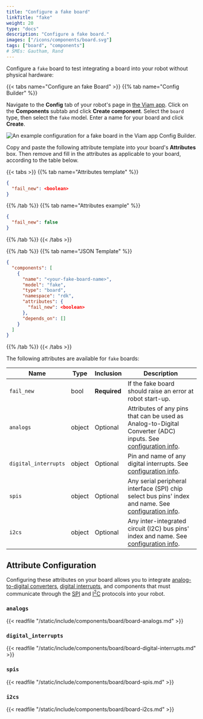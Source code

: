 ```yaml
---
title: "Configure a fake board"
linkTitle: "fake"
weight: 20
type: "docs"
description: "Configure a fake board."
images: ["/icons/components/board.svg"]
tags: ["board", "components"]
# SMEs: Gautham, Rand
---
```


Configure a `fake` board to test integrating a board into your robot without physical hardware:

{{< tabs name="Configure an fake Board" >}}
{{% tab name="Config Builder" %}}

Navigate to the **Config** tab of your robot's page in [the Viam app](https://app.viam.com).
Click on the **Components** subtab and click **Create component**.
Select the `board` type, then select the `fake` model.
Enter a name for your board and click **Create**.

![An example configuration for a fake board in the Viam app Config Builder.](/components/board/fake-ui-config.png)

Copy and paste the following attribute template into your board's **Attributes** box.
Then remove and fill in the attributes as applicable to your board, according to the table below.

{{< tabs >}}
{{% tab name="Attributes template" %}}

```json {class="line-numbers linkable-line-numbers"}
{
  "fail_new": <boolean>
}
```

{{% /tab %}}
{{% tab name="Attributes example" %}}

```json {class="line-numbers linkable-line-numbers"}
{
  "fail_new": false
}
```

{{% /tab %}}
{{< /tabs >}}

{{% /tab %}}
{{% tab name="JSON Template" %}}

```json {class="line-numbers linkable-line-numbers"}
{
  "components": [
    {
      "name": "<your-fake-board-name>",
      "model": "fake",
      "type": "board",
      "namespace": "rdk",
      "attributes": {
        "fail_new": <boolean>
      },
      "depends_on": []
    }
  ]
}
```

{{% /tab %}}
{{< /tabs >}}

The following attributes are available for `fake` boards:

<!-- prettier-ignore -->
| Name | Type | Inclusion | Description |
| ---- | ---- | --------- | ----------- |
| `fail_new` | bool | **Required** | If the fake board should raise an error at robot start-up. |
| `analogs` | object | Optional | Attributes of any pins that can be used as Analog-to-Digital Converter (ADC) inputs. See [configuration info](#analogs). |
| `digital_interrupts` | object | Optional | Pin and name of any digital interrupts. See [configuration info](#digital_interrupts). |
| `spis` | object | Optional | Any serial peripheral interface (SPI) chip select bus pins' index and name. See [configuration info](#spis). |
| `i2cs` | object | Optional | Any inter-integrated circuit (I2C) bus pins' index and name. See [configuration info](#i2cs). |

## Attribute Configuration

Configuring these attributes on your board allows you to integrate [analog-to-digital converters](#analogs), [digital interrupts](#digital_interrupts), and components that must communicate through the [SPI](#spis) and [I<sup>2</sup>C](#i2cs) protocols into your robot.

### `analogs`

{{< readfile "/static/include/components/board/board-analogs.md" >}}

### `digital_interrupts`

{{< readfile "/static/include/components/board/board-digital-interrupts.md" >}}

### `spis`

{{< readfile "/static/include/components/board/board-spis.md" >}}

### `i2cs`

{{< readfile "/static/include/components/board/board-i2cs.md" >}}
